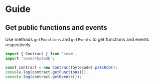# Guide

## Get public functions and events

Use methods `getFunctions` and `getEvents` to get functions and events respectively.

```typescript
import { Contract } from 'sevm';
import 'sevm/4bytedb';

const contract = new Contract(bytecode).patchdb();
console.log(contract.getFunctions());
console.log(contract.getEvents());
```

